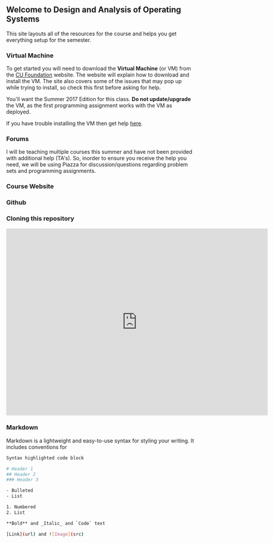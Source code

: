 ## Welcome to Design and Analysis of Operating Systems

This site layouts all of the resources for the course and helps you get everything setup for the semester.

### Virtual Machine

To get started you will need to download the **Virtual Machine** (or VM) from the [CU Foundation](https://foundation.cs.colorado.edu/vm/) website. The website will explain how to download and install the VM. The site also covers some of the issues that may pop up while trying to install, so check this first before asking for help.

You'll want the Summer 2017 Edition for this class. **Do not update/upgrade** the VM, as the first programming assignment works with the VM as deployed.

If you have trouble installing the VM then get help [here](mailto:ethan.hanner@Colorado.EDU).

### Forums

I will be teaching multiple courses this summer and have not been provided with additional help (TA's). So, inorder to ensure you receive the help you need, we will be using Piazza for discussion/questions regarding problem sets and programming assignments.

### Course Website

### Github

### Cloning this repository

<iframe src="https://calendar.google.com/calendar/embed?showTitle=0&amp;showPrint=0&amp;height=500&amp;wkst=1&amp;bgcolor=%23FFFFFF&amp;src=fc7h4tedeov3j5i43ekp34egrk%40group.calendar.google.com&amp;color=%23333333&amp;src=2slg51gum1v52n9h3dn8fr3r6k%40group.calendar.google.com&amp;color=%23853104&amp;src=hefisd9j01snevm8mjisleau44%40group.calendar.google.com&amp;color=%23125A12&amp;src=9rlrbdnc0bt7jqn93vojlsl8s4%40group.calendar.google.com&amp;color=%23182C57&amp;ctz=America%2FDenver" style="border-width:0" width="700" height="500" frameborder="0" scrolling="no"></iframe>

### Markdown

Markdown is a lightweight and easy-to-use syntax for styling your writing. It includes conventions for

```bash
Syntax highlighted code block

# Header 1
## Header 2
### Header 3

- Bulleted
- List

1. Numbered
2. List

**Bold** and _Italic_ and `Code` text

[Link](url) and ![Image](src)
```
